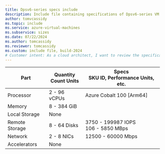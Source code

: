 ```yaml
---
title: Dpsv6-series specs include
description: Include file containing specifications of Dpsv6-series VM sizes.
author: tomvcassidy
ms.topic: include
ms.service: azure-virtual-machines
ms.subservice: sizes
ms.date: 07/22/2024
ms.author: tomcassidy
ms.reviewer: tomcassidy
ms.custom: include file, build-2024
# Customer intent: As a cloud architect, I want to review the specifications of Dpsv6-series VM sizes, so that I can select the appropriate virtual machine configuration for my applications.
---
```

| Part | Quantity <br>Count Units | Specs <br>SKU ID, Performance Units, etc.  |
|---|---|---|
| Processor    | 2 - 96  vCPUs      | Azure Cobalt 100 [Arm64]                     |
| Memory       | 8 - 384  GiB          |                         |
| Local Storage  | None                 |                            |
| Remote Storage   | 8 - 64 Disks     | 3750 - 199987 IOPS <br>106 - 5850 MBps     |
| Network      | 2 - 8  NICs          | 12500 - 60000  Mbps           |
| Accelerators | None         |                          |
